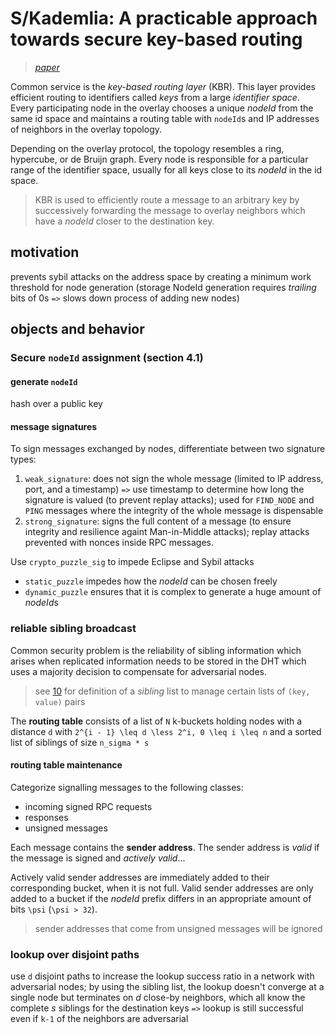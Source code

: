 # S/Kademlia: A practicable approach towards secure key-based routing
> *[paper](https://www.researchgate.net/publication/4319659_SKademlia_A_practicable_approach_towards_secure_key-based_routing)*

Common service is the *key-based routing layer* (KBR). This layer provides efficient routing to identifiers called *keys* from a large *identifier space*. Every participating node in the overlay chooses a unique *nodeId* from the same id space and maintains a routing table with `nodeId`s and IP addresses of neighbors in the overlay topology.

Depending on the overlay protocol, the topology resembles a ring, hypercube, or de Bruijn graph. Every node is responsible for a particular range of the identifier space, usually for all keys close to its *nodeId* in the id space.

> KBR is used to efficiently route a message to an arbitrary key by successively forwarding the message to overlay neighbors which have a *nodeId* closer to the destination key.

## motivation

prevents sybil attacks on the address space by creating a minimum work threshold for node generation (storage NodeId generation requires *trailing* bits of 0s `=>` slows down process of adding new nodes)

## objects and behavior

### Secure `nodeId` assignment (section 4.1)

#### generate `nodeId`

hash over a public key

#### message signatures

To sign messages exchanged by nodes, differentiate between two signature types:
1. `weak_signature`: does not sign the whole message (limited to IP address, port, and a timestamp) `=>` use timestamp to determine how long the signature is valued (to prevent replay attacks); used for `FIND_NODE` and `PING` messages where the integrity of the whole message is dispensable
2. `strong_signature`: signs the full content of a message (to ensure integrity and resilience againt Man-in-Middle attacks); replay attacks prevented with nonces inside RPC messages.

Use `crypto_puzzle_sig` to impede Eclipse and Sybil attacks
* `static_puzzle` impedes how the *nodeId* can be chosen freely
* `dynamic_puzzle` ensures that it is complex to generate a huge amount of *nodeId*s

### reliable sibling broadcast

Common security problem is the reliability of sibling information which arises when replicated information needs to be stored in the DHT which uses a majority decision to compensate for adversarial nodes.
> see [10](http://www.cs.kent.edu/~javed/class-IAD06S/papers-2004/gai.pdf) for definition of a *sibling* list to manage certain lists of `(key, value)` pairs

The **routing table** consists of a list of `N` k-buckets holding nodes with a distance `d` with `2^{i - 1} \leq d \less 2^i, 0 \leq i \leq n` and a sorted list of siblings of size `n_sigma * s`

#### routing table maintenance

Categorize signalling messages to the following classes:
* incoming signed RPC requests
* responses
* unsigned messages

Each message contains the **sender address**. The sender address is *valid* if the message is signed and *actively valid*...

Actively valid sender addresses are immediately added to their corresponding bucket, when it is not full. Valid sender addresses are only added to a bucket if the *nodeId* prefix differs in an appropriate amount of bits `\psi` (`\psi > 32`).
> sender addresses that come from unsigned messages will be ignored

### lookup over disjoint paths 

use `d` disjoint paths to increase the lookup success ratio in a network with adversarial nodes; by using the sibling list, the lookup doesn't converge at a single node but terminates on *d* close-by neighbors, which all know the complete *s* siblings for the destination keys `=>` lookup is still successful even if `k-1` of the neighbors are adversarial